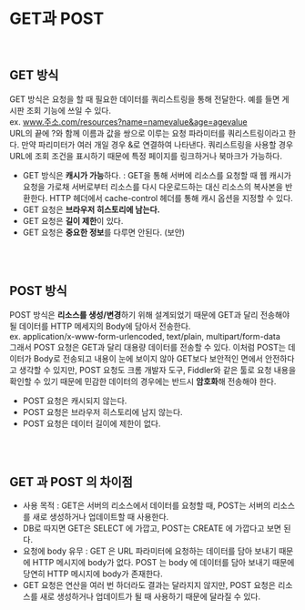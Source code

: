 # GET과 POST

</br>

## GET 방식

GET 방식은 요청을 할 때 필요한 데이터를 쿼리스트링을 통해 전달한다. 예를 들면 게시판 조회 기능에 쓰일 수 있다.
</br>
ex. www.주소.com/resources?name=namevalue&age=agevalue
</br>
URL의 끝에 ?와 함께 이름과 값을 쌍으로 이루는 요청 파라미터를 쿼리스트링이라고 한다. 만약 파리미터가 여러 개일 경우 &로 연결하여 나타낸다. 쿼리스트링을 사용할 경우 URL에 조회 조건을 표시하기 때문에 특정 페이지를 링크하거나 북마크가 가능하다.

- GET 방식은 **캐시가 가능**하다. : GET을 통해 서버에 리소스를 요청할 때 웹 캐시가 요청을 가로채 서버로부터 리소스를 다시 다운로드하는 대신 리소스의 복사본을 반환한다. HTTP 헤더에서 cache-control 헤더를 통해 캐시 옵션을 지정할 수 있다.
- GET 요청은 **브라우저 히스토리에 남는다.**
- GET 요청은 **길이 제한**이 있다.
- GET 요청은 **중요한 정보**를 다루면 안된다. (보안)

</br>
</br>

## POST 방식

POST 방식은 **리소스를 생성/변경**하기 위해 설계되었기 때문에 GET과 달리 전송해야될 데이터를 HTTP 메세지의 Body에 담아서 전송한다.
</br>
ex. application/x-www-form-urlencoded, text/plain, multipart/form-data
</br>
그래서 POST 요청은 GET과 달리 대용량 데이터를 전송할 수 있다. 이처럼 POST는 데이터가 Body로 전송되고 내용이 눈에 보이지 않아 GET보다 보안적인 면에서 안전하다고 생각할 수 있지만, POST 요청도 크롬 개발자 도구, Fiddler와 같은 툴로 요청 내용을 확인할 수 있기 때문에 민감한 데이터의 경우에는 반드시 **암호화**해 전송해야 한다.

- POST 요청은 캐시되지 않는다.
- POST 요청은 브라우저 히스토리에 남지 않는다.
- POST 요청은 데이터 길이에 제한이 없다.

</br>
</br>

## GET 과 POST 의 차이점

- 사용 목적 : GET은 서버의 리소스에서 데이터를 요청할 때, POST는 서버의 리소스를 새로 생성하거나 업데이트할 때 사용한다.
- DB로 따지면 GET은 SELECT 에 가깝고, POST는 CREATE 에 가깝다고 보면 된다.
- 요청에 body 유무 : GET 은 URL 파라미터에 요청하는 데이터를 담아 보내기 때문에 HTTP 메시지에 body가 없다. POST 는 body 에 데이터를 담아 보내기 때문에 당연히 HTTP 메시지에 body가 존재한다.
- GET 요청은 연산을 여러 번 하더라도 결과는 달라지지 않지만, POST 요청은 리소스를 새로 생성하거나 업데이트가 될 때 사용하기 때문에 달라질 수 있다.
